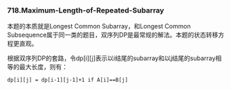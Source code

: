 ### 718.Maximum-Length-of-Repeated-Subarray

本题的本质就是Longest Common Subarray，和Longest Common Subsequence属于同一类的题目，双序列DP是最常规的解法。本题的状态转移方程更直观。

根据双序列DP的套路，令dp[i][j]表示以i结尾的subarray和以j结尾的subarray相等的最大长度，则有：
```
dp[i][j] = dp[i-1][j-1]+1 if A[i]==B[j]
```
